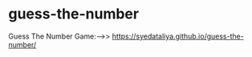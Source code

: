 # guess-the-number
Guess The Number Game:-->>
            https://syedataliya.github.io/guess-the-number/
